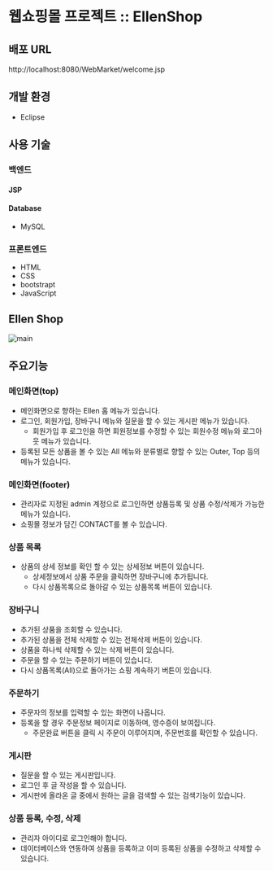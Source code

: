 # 웹쇼핑몰 프로젝트 :: EllenShop
## 배포 URL
http://localhost:8080/WebMarket/welcome.jsp

## 개발 환경
* Eclipse

## 사용 기술
### 백엔드
#### JSP
#### Database
* MySQL

### 프론트엔드
* HTML
* CSS
* bootstrapt
* JavaScript

## Ellen Shop
![main](https://user-images.githubusercontent.com/78144748/106353160-ddbfa500-632b-11eb-90f8-a374eb0f523b.jpg)

## 주요기능
### 메인화면(top)
* 메인화면으로 향하는 Ellen 홈 메뉴가 있습니다.
* 로그인, 회원가입, 장바구니 메뉴와 질문을 할 수 있는 게시판 메뉴가 있습니다.
  * 회원가입 후 로그인을 하면 회원정보를 수정할 수 있는 회원수정 메뉴와 로그아웃 메뉴가 있습니다.
* 등록된 모든 상품을 볼 수 있는 All 메뉴와 분류별로 향할 수 있는 Outer, Top 등의 메뉴가 있습니다.

### 메인화면(footer)
* 관리자로 지정된 admin 계정으로 로그인하면 상품등록 및 상품 수정/삭제가 가능한 메뉴가 있습니다.
* 쇼핑몰 정보가 담긴 CONTACT를 볼 수 있습니다.

### 상품 목록
* 상품의 상세 정보를 확인 할 수 있는 상세정보 버튼이 있습니다.
  * 상세정보에서 상품 주문을 클릭하면 장바구니에 추가됩니다.
  * 다시 상품목록으로 돌아갈 수 있는 상품목록 버튼이 있습니다.

### 장바구니
* 추가된 상품을 조회할 수 있습니다.
* 추가된 상품을 전체 삭제할 수 있는 전체삭제 버튼이 있습니다.
* 상품을 하나씩 삭제할 수 있는 삭제 버튼이 있습니다.
* 주문을 할 수 있는 주문하기 버튼이 있습니다.
* 다시 상품목록(All)으로 돌아가는 쇼핑 계속하기 버튼이 있습니다.

### 주문하기
* 주문자의 정보를 입력할 수 있는 화면이 나옵니다.
* 등록을 할 경우 주문정보 페이지로 이동하며, 영수증이 보여집니다.
  * 주문완료 버튼을 클릭 시 주문이 이루어지며, 주문번호를 확인할 수 있습니다.

### 게시판
* 질문을 할 수 있는 게시판입니다.
* 로그인 후 글 작성을 할 수 있습니다.
* 게시판에 올라온 글 중에서 원하는 글을 검색할 수 있는 검색기능이 있습니다.

### 상품 등록, 수정, 삭제
* 관리자 아이디로 로그인해야 합니다.
* 데이터베이스와 연동하여 상품을 등록하고 이미 등록된 상품을 수정하고 삭제할 수 있습니다.

